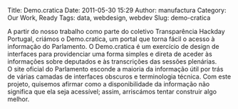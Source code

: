 Title: Demo.cratica
Date: 2011-05-30 15:29
Author: manufactura
Category: Our Work, Ready
Tags: data, webdesign, webdev
Slug: demo-cratica

A partir do nosso trabalho como parte do coletivo Transparência Hackday Portugal, 
criámos o Demo.cratica, um portal que torna fácil o acesso à informação do
Parlamento. O Demo.cratica é um exercício de design de interfaces para
providenciar uma forma simples e direta de aceder às informações sobre
deputados e às transcrições das sessões plenárias.  
O site oficial do Parlamento esconde a maioria da informação útil por
trás de várias camadas de interfaces obscuros e terminologia técnica.
Com este projeto, quisemos afirmar como a disponibilidade da informação
não significa que ela seja acessível; assim, arriscámos tentar construir
algo melhor.

